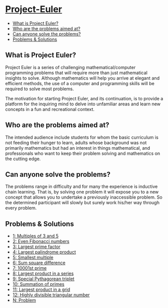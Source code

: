 <!-- omit in toc -->
# [Project-Euler](https://projecteuler.net/)

- [What is Project Euler?](#what-is-project-euler)
- [Who are the problems aimed at?](#who-are-the-problems-aimed-at)
- [Can anyone solve the problems?](#can-anyone-solve-the-problems)
- [Problems & Solutions](#problems--solutions)

## What is Project Euler?

Project Euler is a series of challenging mathematical/computer programming problems that will require more than just mathematical insights to solve. Although mathematics will help you arrive at elegant and efficient methods, the use of a computer and programming skills will be required to solve most problems.

The motivation for starting Project Euler, and its continuation, is to provide a platform for the inquiring mind to delve into unfamiliar areas and learn new concepts in a fun and recreational context.

## Who are the problems aimed at?

The intended audience include students for whom the basic curriculum is not feeding their hunger to learn, adults whose background was not primarily mathematics but had an interest in things mathematical, and professionals who want to keep their problem solving and mathematics on the cutting edge.

## Can anyone solve the problems?

The problems range in difficulty and for many the experience is inductive chain learning. That is, by solving one problem it will expose you to a new concept that allows you to undertake a previously inaccessible problem. So the determined participant will slowly but surely work his/her way through every problem.


## Problems & Solutions

* [1: Multiples of 3 and 5](./Java/src/main/java/projecteuler/problem/Problem1.java)
* [2: Even Fibonacci numbers](./Java/src/main/java/projecteuler/problem/Problem2.java)
* [3: Largest prime factor](./Java/src/main/java/projecteuler/problem/Problem3.java)
* [4: Largest palindrome product](./Java/src/main/java/projecteuler/problem/Problem4.java)
* [5: Smallest multiple](./Java/src/main/java/projecteuler/problem/Problem5.java)
* [6: Sum square difference](./Java/src/main/java/projecteuler/problem/Problem6.java)
* [7: 10001st prime](./Java/src/main/java/projecteuler/problem/Problem7.java)
* [8: Largest product in a series](./Java/src/main/java/projecteuler/problem/Problem8.java)
* [9: Special Pythagorean triplet](./Java/src/main/java/projecteuler/problem/Problem9.java)
* [10: Summation of primes](./Java/src/main/java/projecteuler/problem/Problem10.java)
* [11: Largest product in a grid](./Java/src/main/java/projecteuler/problem/Problem11.java)
* [12: Highly divisible triangular number](./Java/src/main/java/projecteuler/problem/Problem12.java)
* [N: Problem](./Java/src/main/java/projecteuler/problem/ProblemN.java)